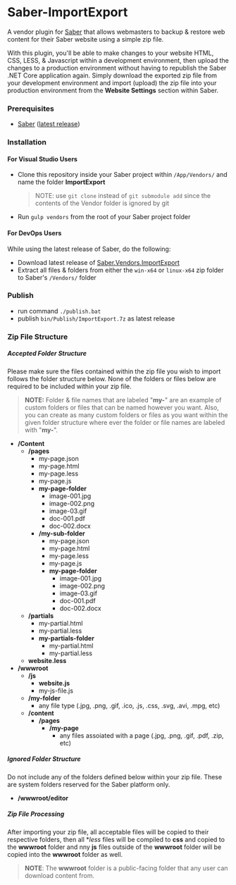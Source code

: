 # Saber-ImportExport
A vendor plugin for [Saber](https://saber.datasilk.io) that allows webmasters to backup & restore web content for their Saber website using a simple zip file. 

With this plugin, you'll be able to make changes to your website HTML, CSS, LESS, & Javascript within a development environment, then upload the changes to a production environment without having to republish the Saber .NET Core application again. Simply download the exported zip file from your development environment and import (upload) the zip file into your production environment from the **Website Settings** section within Saber.

### Prerequisites
* [Saber](https://saber.datasilk.io) ([latest release](https://github.com/Datasilk/Saber/releases))

### Installation
#### For Visual Studio Users
* Clone this repository inside your Saber project within `/App/Vendors/` and name the folder **ImportExport**
	> NOTE: use `git clone` instead of `git submodule add` since the contents of the Vendor folder is ignored by git
* Run `gulp vendors` from the root of your Saber project folder

#### For DevOps Users
While using the latest release of Saber, do the following:
* Download latest release of [Saber.Vendors.ImportExport](https://github.com/Datasilk/Saber-ImportExport/releases)
* Extract all files & folders from either the `win-x64` or `linux-x64` zip folder to Saber's `/Vendors/` folder

### Publish
* run command `./publish.bat`
* publish `bin/Publish/ImportExport.7z` as latest release

### Zip File Structure
##### Accepted Folder Structure
Please make sure the files contained within the zip file you wish to import follows the folder structure below. None of the folders or files below are required to be included within your zip file.

> **NOTE:** Folder & file names that are labeled "**my-**" are an example of custom folders or files that can be named however you want. Also, you can create as many custom folders or files as you want within the given folder structure where ever the folder or file names are labeled with "**my-**".

* **/Content**
  * **/pages**
    * my-page.json
    * my-page.html
    * my-page.less
    * my-page.js
    * **my-page-folder**
      * image-001.jpg
      * image-002.png
      * image-03.gif
      * doc-001.pdf
      * doc-002.docx
    * **/my-sub-folder**
      * my-page.json
      * my-page.html
      * my-page.less
      * my-page.js
      * **my-page-folder**
        * image-001.jpg
        * image-002.png
        * image-03.gif
        * doc-001.pdf
        * doc-002.docx
  * **/partials**
    * my-partial.html
    * my-partial.less
    * **my-partials-folder**
      * my-partial.html
      * my-partial.less
  * **website.less**
* **/wwwroot**
  * **/js**
    * **website.js**
    * my-js-file.js
  * **/my-folder**
    * any file type (.jpg, .png, .gif, .ico, .js, .css, .svg, .avi, .mpg, etc)
  * **/content**
    * **/pages**
      * **/my-page**
        * any files assoiated with a page  (.jpg, .png, .gif, .pdf, .zip, etc)

##### Ignored Folder Structure
Do not include any of the folders defined below within your zip file. These are system folders reserved for the Saber platform only.
* **/wwwroot/editor**

##### Zip File Processing
After importing your zip file, all acceptable files will be copied to their respective folders, then all **less* files will be compiled to **css** and copied to the **wwwroot** folder and nny **js** files outside of the **wwwroot** folder will be copied into the **wwwroot** folder as well.

> **NOTE**: The **wwwroot** folder is a public-facing folder that any user can download content from.